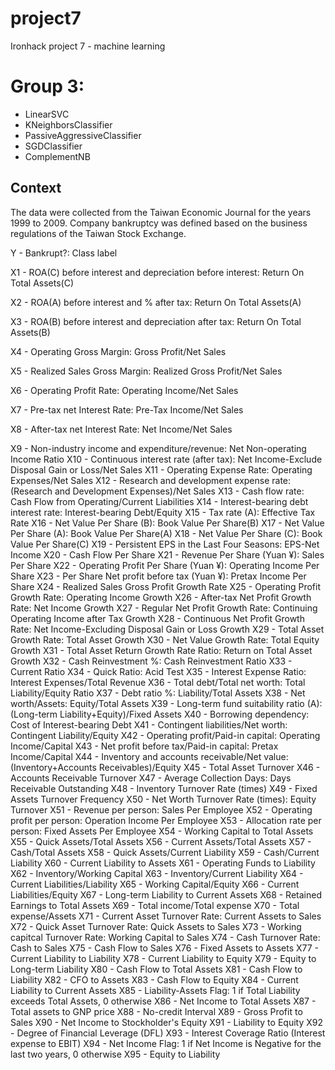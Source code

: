 # project7
Ironhack project 7 - machine learning


# Group 3:
- LinearSVC
- KNeighborsClassifier
- PassiveAggressiveClassifier
- SGDClassifier
- ComplementNB



## Context
The data were collected from the Taiwan Economic Journal for the years 1999 to 2009. Company bankruptcy was defined based on the business regulations of the Taiwan Stock Exchange.

Y - Bankrupt?: Class label

X1 - ROA(C) before interest and depreciation before interest: Return On Total Assets(C)

X2 - ROA(A) before interest and % after tax: Return On Total Assets(A)

X3 - ROA(B) before interest and depreciation after tax: Return On Total Assets(B)

X4 - Operating Gross Margin: Gross Profit/Net Sales

X5 - Realized Sales Gross Margin: Realized Gross Profit/Net Sales

X6 - Operating Profit Rate: Operating Income/Net Sales

X7 - Pre-tax net Interest Rate: Pre-Tax Income/Net Sales

X8 - After-tax net Interest Rate: Net Income/Net Sales

X9 - Non-industry income and expenditure/revenue: Net Non-operating Income Ratio
X10 - Continuous interest rate (after tax): Net Income-Exclude Disposal Gain or Loss/Net Sales
X11 - Operating Expense Rate: Operating Expenses/Net Sales
X12 - Research and development expense rate: (Research and Development Expenses)/Net Sales
X13 - Cash flow rate: Cash Flow from Operating/Current Liabilities
X14 - Interest-bearing debt interest rate: Interest-bearing Debt/Equity
X15 - Tax rate (A): Effective Tax Rate
X16 - Net Value Per Share (B): Book Value Per Share(B)
X17 - Net Value Per Share (A): Book Value Per Share(A)
X18 - Net Value Per Share (C): Book Value Per Share(C)
X19 - Persistent EPS in the Last Four Seasons: EPS-Net Income
X20 - Cash Flow Per Share
X21 - Revenue Per Share (Yuan ¥): Sales Per Share
X22 - Operating Profit Per Share (Yuan ¥): Operating Income Per Share
X23 - Per Share Net profit before tax (Yuan ¥): Pretax Income Per Share
X24 - Realized Sales Gross Profit Growth Rate
X25 - Operating Profit Growth Rate: Operating Income Growth
X26 - After-tax Net Profit Growth Rate: Net Income Growth
X27 - Regular Net Profit Growth Rate: Continuing Operating Income after Tax Growth
X28 - Continuous Net Profit Growth Rate: Net Income-Excluding Disposal Gain or Loss Growth
X29 - Total Asset Growth Rate: Total Asset Growth
X30 - Net Value Growth Rate: Total Equity Growth
X31 - Total Asset Return Growth Rate Ratio: Return on Total Asset Growth
X32 - Cash Reinvestment %: Cash Reinvestment Ratio
X33 - Current Ratio
X34 - Quick Ratio: Acid Test
X35 - Interest Expense Ratio: Interest Expenses/Total Revenue
X36 - Total debt/Total net worth: Total Liability/Equity Ratio
X37 - Debt ratio %: Liability/Total Assets
X38 - Net worth/Assets: Equity/Total Assets
X39 - Long-term fund suitability ratio (A): (Long-term Liability+Equity)/Fixed Assets
X40 - Borrowing dependency: Cost of Interest-bearing Debt
X41 - Contingent liabilities/Net worth: Contingent Liability/Equity
X42 - Operating profit/Paid-in capital: Operating Income/Capital
X43 - Net profit before tax/Paid-in capital: Pretax Income/Capital
X44 - Inventory and accounts receivable/Net value: (Inventory+Accounts Receivables)/Equity
X45 - Total Asset Turnover
X46 - Accounts Receivable Turnover
X47 - Average Collection Days: Days Receivable Outstanding
X48 - Inventory Turnover Rate (times)
X49 - Fixed Assets Turnover Frequency
X50 - Net Worth Turnover Rate (times): Equity Turnover
X51 - Revenue per person: Sales Per Employee
X52 - Operating profit per person: Operation Income Per Employee
X53 - Allocation rate per person: Fixed Assets Per Employee
X54 - Working Capital to Total Assets
X55 - Quick Assets/Total Assets
X56 - Current Assets/Total Assets
X57 - Cash/Total Assets
X58 - Quick Assets/Current Liability
X59 - Cash/Current Liability
X60 - Current Liability to Assets
X61 - Operating Funds to Liability
X62 - Inventory/Working Capital
X63 - Inventory/Current Liability
X64 - Current Liabilities/Liability
X65 - Working Capital/Equity
X66 - Current Liabilities/Equity
X67 - Long-term Liability to Current Assets
X68 - Retained Earnings to Total Assets
X69 - Total income/Total expense
X70 - Total expense/Assets
X71 - Current Asset Turnover Rate: Current Assets to Sales
X72 - Quick Asset Turnover Rate: Quick Assets to Sales
X73 - Working capitcal Turnover Rate: Working Capital to Sales
X74 - Cash Turnover Rate: Cash to Sales
X75 - Cash Flow to Sales
X76 - Fixed Assets to Assets
X77 - Current Liability to Liability
X78 - Current Liability to Equity
X79 - Equity to Long-term Liability
X80 - Cash Flow to Total Assets
X81 - Cash Flow to Liability
X82 - CFO to Assets
X83 - Cash Flow to Equity
X84 - Current Liability to Current Assets
X85 - Liability-Assets Flag: 1 if Total Liability exceeds Total Assets, 0 otherwise
X86 - Net Income to Total Assets
X87 - Total assets to GNP price
X88 - No-credit Interval
X89 - Gross Profit to Sales
X90 - Net Income to Stockholder's Equity
X91 - Liability to Equity
X92 - Degree of Financial Leverage (DFL)
X93 - Interest Coverage Ratio (Interest expense to EBIT)
X94 - Net Income Flag: 1 if Net Income is Negative for the last two years, 0 otherwise
X95 - Equity to Liability

